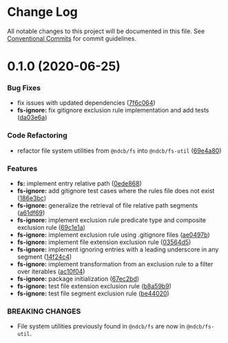# Change Log

All notable changes to this project will be documented in this file.
See [Conventional Commits](https://conventionalcommits.org) for commit guidelines.

# 0.1.0 (2020-06-25)


### Bug Fixes

* fix issues with updated dependencies ([7f6c064](https://github.com/NDCB/generator/tree/master/packages/ndcb-fs-ignore/commit/7f6c064cc6ddc715597d88ff6c444cb18c8a3a0c))
* **fs-ignore:** fix gitignore exclusion rule implementation and add tests ([da03e6a](https://github.com/NDCB/generator/tree/master/packages/ndcb-fs-ignore/commit/da03e6a86eda407fcdf0fc7d7fe81b937fef280b))


### Code Refactoring

* refactor file system utilities from `@ndcb/fs` into `@ndcb/fs-util` ([69e4a80](https://github.com/NDCB/generator/tree/master/packages/ndcb-fs-ignore/commit/69e4a809e37d0ff559e1a60af30fdf38abcf0ba4))


### Features

* **fs:** implement entry relative path ([0ede868](https://github.com/NDCB/generator/tree/master/packages/ndcb-fs-ignore/commit/0ede86840d2926c20d34ee020a8f0669d6963cb3))
* **fs-ignore:** add gitignore test cases where the rules file does not exist ([186e3bc](https://github.com/NDCB/generator/tree/master/packages/ndcb-fs-ignore/commit/186e3bc85e64dcf25efcaa58bb42467791f52fc9))
* **fs-ignore:** generalize the retrieval of file relative path segments ([a61df69](https://github.com/NDCB/generator/tree/master/packages/ndcb-fs-ignore/commit/a61df6962510e8318fd02b69d8753dd667cd5bd2))
* **fs-ignore:** implement exclusion rule predicate type and composite exclusion rule ([69c1e1a](https://github.com/NDCB/generator/tree/master/packages/ndcb-fs-ignore/commit/69c1e1a5b45fecadd67142bc0f5a34ff40d569f0))
* **fs-ignore:** implement exclusion rule using .gitignore files ([ae0497b](https://github.com/NDCB/generator/tree/master/packages/ndcb-fs-ignore/commit/ae0497ba7ac505d59635c51b4a32e1354aea4820))
* **fs-ignore:** implement file extension exclusion rule ([03564d5](https://github.com/NDCB/generator/tree/master/packages/ndcb-fs-ignore/commit/03564d53ed333b5a7ed04c7ed8ea81c86fe4a90c))
* **fs-ignore:** implement ignoring entries with a leading underscore in any segment ([14f24c4](https://github.com/NDCB/generator/tree/master/packages/ndcb-fs-ignore/commit/14f24c4755ff416ae6e54e6936f46f7ac3cc5535))
* **fs-ignore:** implement transformation from an exclusion rule to a filter over iterables ([ac10f04](https://github.com/NDCB/generator/tree/master/packages/ndcb-fs-ignore/commit/ac10f04243925d17121f6f004f619539124b483e))
* **fs-ignore:** package initialization ([67ec2bd](https://github.com/NDCB/generator/tree/master/packages/ndcb-fs-ignore/commit/67ec2bd7ad4d835d582a84528113d9a1bfb129eb))
* **fs-ignore:** test file extension exclusion rule ([b8a59b9](https://github.com/NDCB/generator/tree/master/packages/ndcb-fs-ignore/commit/b8a59b9e8a2fbe95c026b9471ede1baf722a9efe))
* **fs-ignore:** test file segment exclusion rule ([be44020](https://github.com/NDCB/generator/tree/master/packages/ndcb-fs-ignore/commit/be440203999a93f5bdb9da50c4ebfc3a50ec8124))


### BREAKING CHANGES

* File system utilities previously found in `@ndcb/fs` are now in `@ndcb/fs-util`.
